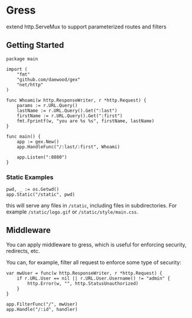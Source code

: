 # Gress
extend http.ServeMux to support parameterized routes and filters

## Getting Started

    package main

    import (
        "fmt"
        "github.com/daewood/gex"
        "net/http"
    )

    func Whoami(w http.ResponseWriter, r *http.Request) {
        params := r.URL.Query()
        lastName := r.URL.Query().Get(":last")
        firstName := r.URL.Query().Get(":first")
        fmt.Fprintf(w, "you are %s %s", firstName, lastName)
    }

    func main() {
        app := gex.New()
        app.HandleFunc("/:last/:first", Whoami)

        app.Listen(":8080")
    }

### Static Examples

    pwd, _ := os.Getwd()
    app.Static("/static", pwd)

this will serve any files in `/static`, including files in subdirectories. For example `/static/logo.gif` or `/static/style/main.css`.

## Middleware
You can apply middleware to gress, which is useful for enforcing security,
redirects, etc.

You can, for example, filter all request to enforce some type of security:

    var mwUser = func(w http.ResponseWriter, r *http.Request) {
    	if r.URL.User == nil || r.URL.User.Username() != "admin" {
    		http.Error(w, "", http.StatusUnauthorized)
    	}
    }

    app.FilterFunc("/", mwUser)
    app.Handle("/:id", handler)
